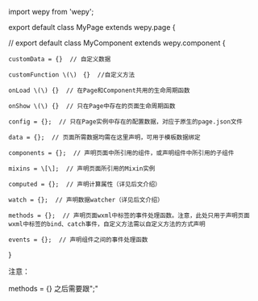 import wepy from 'wepy';

export default class MyPage extends wepy.page {

// export default class MyComponent extends wepy.component {

    customData = {}  // 自定义数据

    customFunction \(\)　{}  //自定义方法

    onLoad \(\) {}  // 在Page和Component共用的生命周期函数

    onShow \(\) {}  // 只在Page中存在的页面生命周期函数

    config = {};  // 只在Page实例中存在的配置数据，对应于原生的page.json文件

    data = {};  // 页面所需数据均需在这里声明，可用于模板数据绑定

    components = {};  // 声明页面中所引用的组件，或声明组件中所引用的子组件

    mixins = \[\];  // 声明页面所引用的Mixin实例

    computed = {};  // 声明计算属性（详见后文介绍）

    watch = {};  // 声明数据watcher（详见后文介绍）

    methods = {};  // 声明页面wxml中标签的事件处理函数。注意，此处只用于声明页面wxml中标签的bind、catch事件，自定义方法需以自定义方法的方式声明

    events = {};  // 声明组件之间的事件处理函数

}

注意：

methods = {} 之后需要跟";" 

